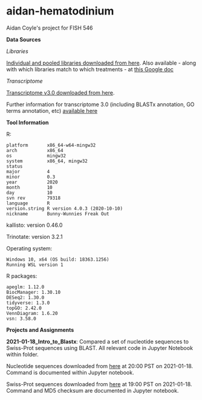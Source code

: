 # aidan-hematodinium
Aidan Coyle's project for FISH 546

**Data Sources**

*Libraries*

[Individual and pooled libraries downloaded from here](https://owl.fish.washington.edu/nightingales/C_bairdi/). Also available - along with which libraries match to which treatments - at [this Google doc](https://docs.google.com/spreadsheets/d/1d17yg5F5gKKC66O8QkTIlPxljJeuX7ZsG46pkBr1lNQ/edit#gid=0)

*Transcriptome*

[Transcriptome v3.0 downloaded from here](https://owl.fish.washington.edu/halfshell/genomic-databank/cbai_transcriptome_v3.0.fasta). 

Further information for transcriptome 3.0 (including BLASTx annotation, GO terms annotation, etc) [available here](https://github.com/RobertsLab/resources/wiki/Genomic-Resources)

**Tool Information**

R: 
```
platform       x86_64-w64-mingw32          
arch           x86_64                      
os             mingw32                     
system         x86_64, mingw32             
status                                     
major          4                           
minor          0.3                         
year           2020                        
month          10                          
day            10                          
svn rev        79318                       
language       R                           
version.string R version 4.0.3 (2020-10-10)
nickname       Bunny-Wunnies Freak Out    
```

kallisto: version 0.46.0

Trinotate: version 3.2.1

Operating system:
```
Windows 10, x64 (OS build: 18363.1256)
Running WSL version 1
```

R packages:
```
apeglm: 1.12.0
BiocManager: 1.30.10
DESeq2: 1.30.0
tidyverse: 1.3.0
topGO: 2.42.0
VennDiagram: 1.6.20
vsn: 3.58.0
```

**Projects and Assignments**

**2021-01-18_Intro_to_Blastx**: Compared a set of nucleotide sequences to Swiss-Prot sequences using BLAST. All relevant code in Jupyter Notebook within folder. 

Nucleotide sequences downloaded from [here](https://eagle.fish.washington.edu/cnidarian/Ab_4denovo_CLC6_a.fa) at 20:00 PST on 2021-01-18. Command is documented within Jupyter notebook.

Swiss-Prot sequences downloaded from [here](ftp://ftp.uniprot.org/pub/databases/uniprot/current_release/knowledgebase/complete/uniprot_sprot.fasta.gz) at 19:00 PST on 2021-01-18. Command and MD5 checksum are documented in Jupyter notebook.



